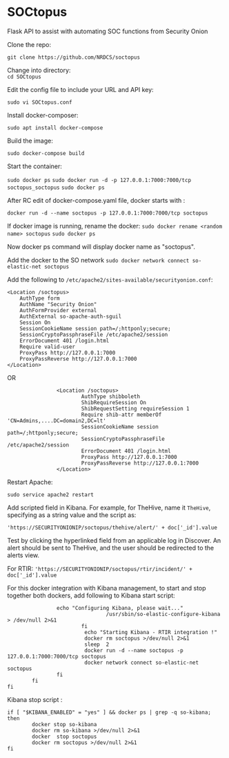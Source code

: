 # SOCtopus
Flask API to assist with automating SOC functions from Security Onion

Clone the repo:   

`git clone https://github.com/NRDCS/soctopus`

Change into directory:   
`cd SOCtopus`

Edit the config file to include your URL and API key:

`sudo vi SOCtopus.conf`

Install docker-composer:

``sudo apt install docker-compose``

Build the image:

``sudo docker-compose build``

Start the container:

``sudo docker ps``
``sudo docker run -d -p 127.0.0.1:7000:7000/tcp soctopus_soctopus``
``sudo docker ps``

After RC edit of docker-compose.yaml file, docker starts with :

``docker run -d --name soctopus -p 127.0.0.1:7000:7000/tcp soctopus``

If docker image is running, rename the docker:
``sudo docker rename <random name> soctopus``
``sudo docker ps``

Now docker ps command will display docker name as "soctopus".

Add the docker to the SO network
`sudo docker network connect so-elastic-net soctopus`

Add the following to `/etc/apache2/sites-available/securityonion.conf`:

````
<Location /soctopus>
	AuthType form
	AuthName "Security Onion"
	AuthFormProvider external
	AuthExternal so-apache-auth-sguil
	Session On
	SessionCookieName session path=/;httponly;secure;
	SessionCryptoPassphraseFile /etc/apache2/session
	ErrorDocument 401 /login.html
	Require valid-user
	ProxyPass http://127.0.0.1:7000
	ProxyPassReverse http://127.0.0.1:7000
</Location>

````
OR

````
                <Location /soctopus>
                        AuthType shibboleth
                        ShibRequireSession On
                        ShibRequestSetting requireSession 1
                        Require shib-attr memberOf 'CN=Admins,....DC=domain2,DC=lt'
                        SessionCookieName session path=/;httponly;secure;
                        SessionCryptoPassphraseFile /etc/apache2/session
                        ErrorDocument 401 /login.html
                        ProxyPass http://127.0.0.1:7000
                        ProxyPassReverse http://127.0.0.1:7000
                </Location>

````

Restart Apache:

`sudo service apache2 restart`


Add scripted field in Kibana. For example, for TheHive, name it `TheHive`, specifying as a string value and the script as:

`'https://SECURITYONIONIP/soctopus/thehive/alert/' + doc['_id'].value`


Test by clicking the hyperlinked field from an applicable log in Discover.  An alert should be sent to TheHive, and the user should be redirected to the alerts view.

For RTIR:
``'https://SECURITYONIONIP/soctopus/rtir/incident/' + doc['_id'].value``

For this docker integration with Kibana management, to start and stop together both dockers, add following to Kibana start script:

````
				echo "Configuring Kibana, please wait..."
                                /usr/sbin/so-elastic-configure-kibana > /dev/null 2>&1
                        fi
                         echo "Starting Kibana - RTIR integration !"
                         docker rm soctopus >/dev/null 2>&1
                         sleep  2
                         docker run -d --name soctopus -p 127.0.0.1:7000:7000/tcp soctopus
                         docker network connect so-elastic-net soctopus
                fi
        fi
fi 

````

Kibana stop script : 

````
if [ "$KIBANA_ENABLED" = "yes" ] && docker ps | grep -q so-kibana; then
        docker stop so-kibana
        docker rm so-kibana >/dev/null 2>&1
        docker  stop soctopus
        docker rm soctopus >/dev/null 2>&1
fi

````
